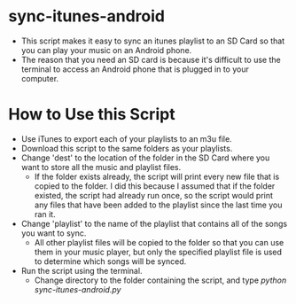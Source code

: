 # sync-itunes-android
- This script makes it easy to sync an itunes playlist to an SD Card so that you can play your music on an Android phone. 
- The reason that you need an SD card is because it's difficult to use the terminal to access an Android phone that is plugged in to your computer. 

# How to Use this Script
- Use iTunes to export each of your playlists to an m3u file. 
- Download this script to the same folders as your playlists. 
- Change 'dest' to the location of the folder in the SD Card where you want to store all the music and playlist files. 
  - If the folder exists already, the script will print every new file that is copied to the folder. I did this because I assumed that if the folder existed, the script had already run once, so the script would print any files that have been added to the playlist since the last time you ran it. 
- Change 'playlist' to the name of the playlist that contains all of the songs you want to sync. 
  - All other playlist files will be copied to the folder so that you can use them in your music player, but only the specified playlist file is used to determine which songs will be synced. 
- Run the script using the terminal. 
  - Change directory to the folder containing the script, and type *python sync-itunes-android.py*
